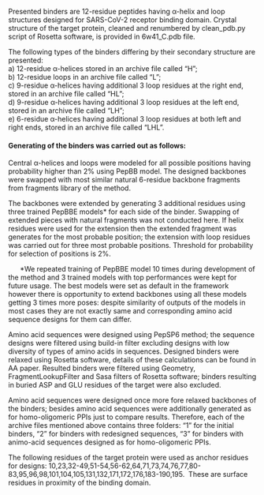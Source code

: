 Presented binders are 12-residue peptides having α-helix and loop structures  designed for SARS-CoV-2 receptor binding domain. Crystal structure of the target protein, cleaned and renumbered by clean_pdb.py script of Rosetta software, is provided in 6w41_C.pdb file.

The following types of the binders differing by their secondary structure are presented:  
a) 12-residue α-helices stored in an archive file called “H”;  
b) 12-residue loops in an archive file called “L”;  
c) 9-residue α-helices having additional 3 loop residues at the right end, stored in an archive file called “HL”;  
d) 9-residue α-helices having additional 3 loop residues at the left end, stored in an archive file called “LH”;  
e) 6-residue α-helices having additional 3 loop residues at both left and right ends, stored in an archive file called “LHL”.

#### Generating of the binders was carried out as follows:  
Central α-helices and loops were modeled for all possible positions having probability higher than 2% using PepBB model. The designed backbones were swapped with most similar natural 6-residue backbone fragments from fragments library of the method.

The backbones were extended by generating 3 additional residues using three trained PepBBE models* for each side of the binder.  Swapping of extended pieces with natural fragments was not conducted here. If helix residues were used for the extension then the extended fragment was generates for the most probable position; the extension with loop residues was carried out for  three most probable positions. Threshold for probability for selection of positions is 2%. 

&nbsp;&nbsp;&nbsp;&nbsp;&nbsp;&nbsp;*We repeated training of PepBBE model 10 times during development of the method and 3 trained models with top performances were kept for future usage. The best models were set as default in the framework however there is opportunity to extend backbones using all these models getting 3 times more poses: despite similarity of outputs of the models in most cases they are not exactly same and corresponding amino acid sequence designs for them can differ. 


Amino acid sequences were designed  using PepSP6 method; the sequence designs were filtered using build-in filter excluding designs with low diversity of types of amino acids in sequences.
Designed binders  were relaxed using Rosetta software, details of these calculations can be found in AA paper. Resulted binders were filtered using Geometry, FragmentLookupFilter and Sasa filters of Rosetta software; binders resulting in buried ASP and GLU residues  of the target were also excluded.

Amino acid sequences were designed once more fore relaxed backbones of the binders; besides amino acid sequences were additionally generated as for homo-oligomeric PPIs just to compare results.
Therefore, each of the archive files mentioned above contains three folders: “1” for the initial binders, “2” for binders with redesigned sequences, “3” for binders with animo-acid sequences designed as for homo-oligomeric PPIs.

The following residues of the target protein were used as anchor residues for designs: 10,23,32-49,51-54,56-62,64,71,73,74,76,77,80-83,95,96,98,101,104,105,131,132,171,172,176,183-190,195.  These are surface residues in proximity of the binding domain.
